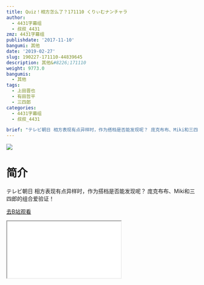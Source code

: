 ```yaml
---
title: Quiz！相方怎么了？171110 くりぃむナンチャラ
author:
  - 4431字幕组
  - 叔叔_4431
zmz: 4431字幕组
publishdate: '2017-11-10'
bangumi: 其他
date: '2019-02-27'
slug: 190227-171110-44839645
description: 其他&#8226;171110
weight: 9773.0
bangumis:
  - 其他
tags:
  - 上田晋也
  - 有田哲平
  - 三四郎
categories:
  - 4431字幕组
  - 叔叔_4431

brief: "テレビ朝日 相方表现有点异样时，作为搭档是否能发现呢？ 庞克布布、Miki和三四郎的组合爱验证！"
---
```

![](https://i.imgur.com/l6FEfh6.jpg)
# 简介  
テレビ朝日
相方表现有点异样时，作为搭档是否能发现呢？
庞克布布、Miki和三四郎的组合爱验证！  

[去B站观看](https://www.bilibili.com/video/av44839645/)
<div class ="resp-container"><iframe class="testiframe" src="//player.bilibili.com/player.html?aid=44839645"", scrolling="no", allowfullscreen="true" > </iframe></div> 
